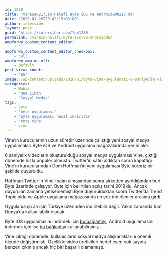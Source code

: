 ```yaml
---
id: 1280
title: 'Vine&#8217;ın Halefi Byte iOS ve Android&#8217;de'
date: '2020-01-26T20:42:15+03:00'
author: intersiber
layout: post
guid: 'https://intersiber.com/?p=1280'
permalink: /vinein-halefi-byte-ios-ve-androidde/
ampforwp_custom_content_editor:
    - ''
ampforwp_custom_content_editor_checkbox:
    - null
ampforwp-amp-on-off:
    - default
post_views_count:
    - '65'
image: /wp-content/uploads/2020/01/byte-vine-uygulamasi-6-saniyelik-videolar.png
categories:
    - Mobil
    - 'Öne Çıkan'
    - 'Sosyal Medya'
tags:
    - byte
    - 'byte uygulaması'
    - 'byte uygulaması nasıl indirilir'
    - 'byte vine'
    - vine
---
```


Vine’ın kurucularının uzun süredir üzerinde çalıştığı yeni sosyal medya uygulamaları Byte iOS ve Android uygulama mağazalarında yerini aldı.

6 saniyelik videoların oluşturulduğu sosyal medya uygulaması Vine, çıktığı dönemde hızla popüler olmuştu. Twitter’ın satın aldıktan sonra kapattığı Vine’ın kurucularından Dom Hoffman’ın yeni uygulaması Byte sürpriz bir şekilde duyuruldu.

Hoffman Twitter’ın Vine’ı satın almasından sonra şirketten ayrıldığından beri Byte üzerinde çalışıyor. Byte için belirtilen açılış tarihi 2019’du. Ancak duyurulan zamana yetişememişti.Byte duyurulduktan sonra Twitter’da Trend Topic oldu ve Apple uygulama mağazasında en çok indirilenler arasına girdi.

Uygulama şu an için Türkiye üzerinden indirilebilir değil. Yakın zamanda tüm Dünya’da kullanılabilir olacak.

Byte IOS uygulamasını indirmek için [bu bağlantıyı](https://apps.apple.com/us/app/byte-creativity-first/id1441800002?ls=1), Android uygulamasını indirmek için ise [bu bağlantıyı](https://play.google.com/store/apps/details?id=co.byte) kullanabilirsiniz.

Vine çıktığı dönemde, kullanıcıların sosyal medya alışkanlıklarını önemli ölçüde değiştirmişti. Özellikle video üreticileri hedefleyen çok sayıda benzeri çıkmış ancak hiç biri başarılı olamamıştı.